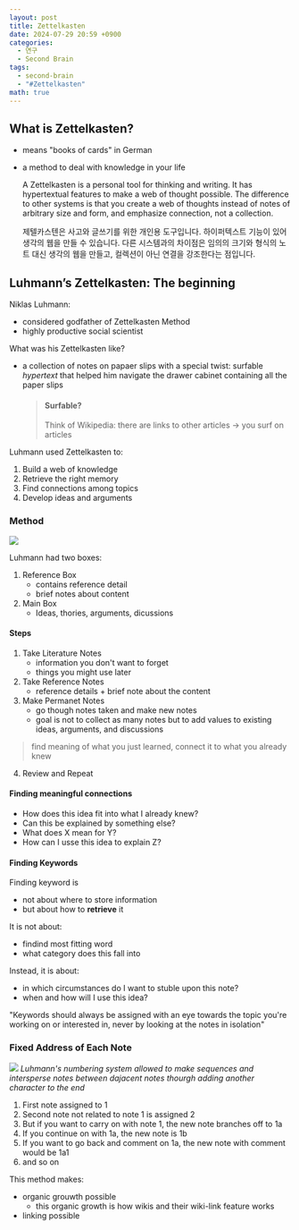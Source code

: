 ```yaml
---
layout: post
title: Zettelkasten
date: 2024-07-29 20:59 +0900
categories:
  - 연구
  - Second Brain
tags:
  - second-brain
  - "#Zettelkasten"
math: true
---
```


## What is Zettelkasten?
- means "books of cards" in German
- a method to deal with knowledge in your life

	A Zettelkasten is a personal tool for thinking and writing. It has hypertextual features to make a web of thought possible. The difference to other systems is that you create a web of thoughts instead of notes of arbitrary size and form, and emphasize connection, not a collection.
	
	제텔카스텐은 사고와 글쓰기를 위한 개인용 도구입니다. 하이퍼텍스트 기능이 있어 생각의 웹을 만들 수 있습니다. 다른 시스템과의 차이점은 임의의 크기와 형식의 노트 대신 생각의 웹을 만들고, 컬렉션이 아닌 연결을 강조한다는 점입니다.


## Luhmann’s Zettelkasten: The beginning

Niklas Luhmann: 
- considered godfather of Zettelkasten Method
- highly productive social scientist

What was his Zettelkasten like?
- a collection of notes on papaer slips with a special twist: surfable *hypertext* that helped him navigate the drawer cabinet containing all the paper slips
	> #### Surfable? 
	> Think of Wikipedia: there are links to other articles → you surf on articles

Luhmann used Zettelkasten to: 
1. Build a web of knowledge
2. Retrieve the right memory
3. Find connections among topics
4. Develop ideas and arguments

### Method


![](https://i.imgur.com/z9PAqU1.png)

Luhmann had two boxes:
1. Reference Box
	- contains reference detail
	- brief notes about content
2. Main Box
	- Ideas, thories, arguments, dicussions

#### Steps

1. Take Literature Notes
	- information you don't want to forget
	- things you might use later
2. Take Reference Notes
	- reference details + brief note about the content
3. Make Permanet Notes
	- go though notes taken and make new notes
	- goal is not to collect as many notes but to add values to existing ideas, arguments, and discussions
> find meaning of what you just learned, connect it to what you already knew

4. Review and Repeat

#### Finding meaningful connections
- How does this idea fit into what I already knew?
- Can this be explained by something else?
- What does X mean for Y?
- How can I usse this idea to explain Z?


#### Finding Keywords

Finding keyword is
- not about where to store information
- but about how to **retrieve** it

It is not about:
- findind most fitting word
- what category does this fall into

Instead, it is about:
- in which circumstances do I want to stuble upon this note?
- when and how will I use this idea?

"Keywords should always be assigned with an eye towards the topic you're working on or interested in, never by looking at the notes in isolation"



### Fixed Address of Each Note



![](https://i.imgur.com/8Qn0Wlb.png)
*Luhmann's numbering system allowed to make sequences and intersperse notes between dajacent notes thourgh adding another character to the end*


1. First note assigned to 1
2. Second note not related to note 1 is assigned 2
3. But if you want to carry on with note 1, the new note branches off to 1a
4. If you continue on with 1a, the new note is 1b
5. If you want to go back and comment on 1a, the new note with comment would be 1a1
6. and so on

This method makes:
- organic grouwth possible
	- this organic growth is how wikis and their wiki-link feature works
- linking possible
